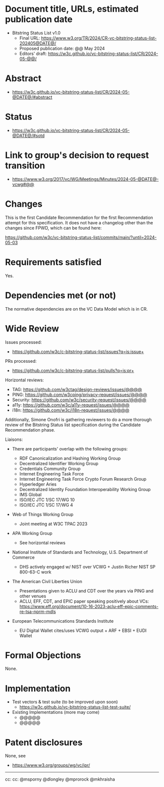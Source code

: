 # Document title, URLs, estimated publication date

- Bitstring Status List v1.0
  - Final URL: https://www.w3.org/TR/2024/CR-vc-bitstring-status-list-202405@DATE@/
  - Proposed publication date: @@ May 2024
  - Editors' draft: https://w3c.github.io/vc-bitstring-status-list/CR/2024-05-@@/

# Abstract

- https://w3c.github.io/vc-bitstring-status-list/CR/2024-05-@DATE@/#abstract

# Status

- https://w3c.github.io/vc-bitstring-status-list/CR/2024-05-@DATE@/#sotd

# Link to group's decision to request transition

- https://www.w3.org/2017/vc/WG/Meetings/Minutes/2024-05-@DATE@-vcwg#@@

# Changes

This is the first Candidate Recommendation for the first Recommendation attempt for this specification. It does not have a changelog other than the changes since FPWD, which can be found here:

https://github.com/w3c/vc-bitstring-status-list/commits/main/?until=2024-05-03

# Requirements satisfied

Yes.

# Dependencies met (or not)

The normative dependencies are on the VC Data Model which is in CR.

# Wide Review

Issues processed:
- https://github.com/w3c/c-bitstring-status-list/issues?q=is:issue+

PRs processed:
- https://github.com/w3c/c-bitstring-status-list/pulls?q=is:pr+

Horizontal reviews:
* TAG: https://github.com/w3ctag/design-reviews/issues/@@@@
* PING: https://github.com/w3cping/privacy-request/issues/@@@@
* Security: https://github.com/w3c/security-request/issues/@@@@
* a11y: https://github.com/w3c/a11y-request/issues/@@@@
* i18n: https://github.com/w3c/i18n-request/issues/@@@@

Additionally, Simone Onofri is gathering reviewers to do a more thorough review of the Bitstring Status list specification during the Candidate Recommendation phase.

Liaisons:

* There are participants' overlap with the following groups:

  * RDF Canonicalization and Hashing Working Group
  * Decentralized Identifier Working Group
  * Credentials Community Group
  * Internet Engineering Task Force
  * Internet Engineering Task Force Crypto Forum Research Group
  * Hyperledger Aries
  * Decentralized Identity Foundation Interoperability Working Group
  * IMS Global
  * ISO/IEC JTC 1/SC 17/WG 10
  * ISO/IEC JTC 1/SC 17/WG 4
  
* Web of Things Working Group
  * Joint meeting at W3C TPAC 2023

* APA Working Group
  * See horizontal reviews

* National Institute of Standards and Technology, U.S. Department of Commerce
  * DHS actively engaged w/ NIST over VCWG + Justin Richer NIST SP 800-63-C work

* The American Civil Liberties Union
  * Presentations given to ACLU and CDT over the years via PING and other venues
  * ACLU, EFF, CDT, and EPIC paper speaking positively about VCs:
    https://www.eff.org/document/10-16-2023-aclu-eff-epic-comments-re-tsa-nprm-mdls

* European Telecommunications Standards Institute
  * EU Digital Wallet cites/uses VCWG output + ARF + EBSI + EUDI Wallet

# Formal Objections

None.

# Implementation

* Test vectors & test suite (to be improved upon soon)
  * https://w3c.github.io/vc-bitstring-status-list-test-suite/
* Existing Implementations (more may come)
  * @@@@@
  * @@@@@

# Patent disclosures

None, see

- https://www.w3.org/groups/wg/vc/ipr/


---

cc: cc: @msporny @dlongley @mprorock @mkhraisha
